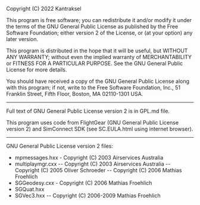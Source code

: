 Copyright (C) 2022 Kantraksel

This program is free software; you can redistribute it and/or modify
it under the terms of the GNU General Public License as published by
the Free Software Foundation; either version 2 of the License, or
(at your option) any later version.

This program is distributed in the hope that it will be useful,
but WITHOUT ANY WARRANTY; without even the implied warranty of
MERCHANTABILITY or FITNESS FOR A PARTICULAR PURPOSE.  See the
GNU General Public License for more details.

You should have received a copy of the GNU General Public License along
with this program; if not, write to the Free Software Foundation, Inc.,
51 Franklin Street, Fifth Floor, Boston, MA 02110-1301 USA.

--------------------------------------------------------------------------

Full text of GNU General Public License version 2 is in GPL.md file.

This program uses code from FlightGear (GNU General Public License version
2) and SimConnect SDK (see SC.EULA.html using internet browser).

--------------------------------------------------------------------------

GNU General Public License version 2 files:
- mpmessages.hxx - Copyright (C) 2003  Airservices Australia
- multiplaymgr.cxx
-- Copyright (C) 2003  Airservices Australia
-- Copyright (C) 2005  Oliver Schroeder
-- Copyright (C) 2006  Mathias Froehlich
- SGGeodesy.cxx - Copyright (C) 2006  Mathias Froehlich
- SGQuat.hxx
- SGVec3.hxx
-- Copyright (C) 2006-2009  Mathias Froehlich
